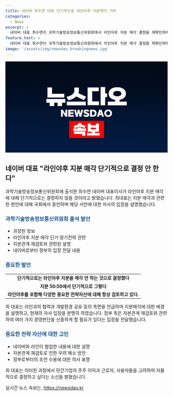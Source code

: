 ```yaml
---
title: 네이버 최수연 대표 단기적으로 라인야후 지분매각 거부
categories:
  - News
excerpt: >
  네이버 대표 최수연이 과학기술방송정보통신위원회에서 라인야후 지분 매각 결정을 재확인하며 단기적으로는 매각하지 않겠다고 밝히고, 장기적 결정에는 어려움을 표명했다. 네이버와의 협업 및 감시관리에 대한 우려를 설명함과 동시에, 정부의 신중한 판단을 존중하며 자율적 결정을 주장했다. 정부는 네이버의 A홀딩스 관련 지분관계를 검토하고 있다고 전달했고, 최 대표는 민간기업으로써 자율적 결정을 하겠다는 의지를 피력했다.
feature_text: >
  네이버 대표 최수연이 과학기술방송정보통신위원회에서 라인야후 지분 매각 결정을 재확인하며 단기적으로는 매각하지 않겠다고 밝히고, 장기적 결정에는 어려움을 표명했다. 네이버와의 협업 및 감시관리에 대한 우려를 설명함과 동시에, 정부의 신중한 판단을 존중하며 자율적 결정을 주장했다. 정부는 네이버의 A홀딩스 관련 지분관계를 검토하고 있다고 전달했고, 최 대표는 민간기업으로써 자율적 결정을 하겠다는 의지를 피력했다.
image: '/assets/img/newsdao_breakingnews.jpg'
---
```


<p><img src="/assets/img/newsdao_breakingnews.jpg" alt="flaretime 속보" /></p>

<h2 data-ke-size="size26">네이버 대표 "라인야후 지분 매각 단기적으로 결정 안 한다"</h2>

<p data-ke-size="size16">과학기술방송정보통신위원회에 출석한 최수연 네이버 대표이사가 라인야후 지분 매각에 대해 단기적으로는 결정하지 않을 것이라고 밝혔습니다. 최대표는 지분 매각과 관련한 현안에 대해 국회에서 증언하며 해당 사안에 대한 자사의 입장을 설명했습니다.</p>

<h3><b><span style="color: #1a5490;">과학기술방송정보통신위원회 출석 발언</span></b></h3>

<ul>
  <li>과장한 정보</li>
  <li>라인야후 지분 매각 단기·장기전략 관련</li>
  <li>자본관계 재검토와 관련된 설명</li>
  <li>네이버로부터 정부의 입장 전달 내용</li>
</ul>

<h3><b><span style="color: #1a5490;">중요한 발언</span></b></h3>

<table>
    <tr>
        <td style="text-align: center; height: 17px;"><b>단기적으로는 라인야후 지분을 매각 안 하는 것으로 결정했다</b></td>
    </tr>
    <tr>
        <td style="text-align: center; height: 17px;"><b>지분 50:50에서 단기적으로 그렇다</b></td>
    </tr>
    <tr>
        <td style="text-align: center; height: 17px;"><b>라인야후를 포함해 다양한 중요한 전략자산에 대해 항상 검토하고 있다.</b></td>
    </tr>
</table>

<p data-ke-size="size16">최 대표는 라인과의 협력과 개발환경 공유 등의 측면을 언급하며 지분매각에 대한 배경을 설명하고, 현재의 자사 입장을 분명히 하였습니다. 정부 측은 자본관계 재검토와 관련하여 여러 가지 경영판단을 신중하게 할 필요가 있다는 입장을 전달했습니다.</p>

<h3><b><span style="color: #1a5490;">중요한 전략 자산에 대한 고민</span></b></h3>

<ul>
  <li>네이버와 라인이 협업한 내용에 대한 설명</li>
  <li>자본관계 재검토로 인한 우려 해소 방안</li>
  <li>정부로부터의 조언 수용에 대한 의사 표명</li>
</ul>

<p data-ke-size="size16">최 대표는 이러한 과정에서 민간기업의 주주 이익과 근로자, 사용자들을 고려하여 자율적으로 결정하고 싶다는 소신을 밝혔습니다.</p>
실시간 뉴스 속보는, <a href="https://newsdao.kr" rel="dofollow">https://newsdao.kr</a>


